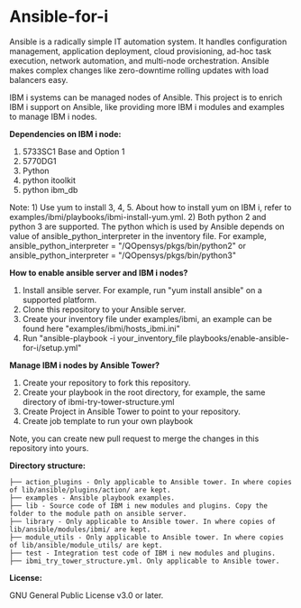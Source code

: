 # Ansible-for-i


Ansible is a radically simple IT automation system. It handles configuration management, application deployment, cloud provisioning, ad-hoc task execution, network automation, and multi-node orchestration. Ansible makes complex changes like zero-downtime rolling updates with load balancers easy. 

IBM i systems can be managed nodes of Ansible. This project is to enrich IBM i support on Ansible, like providing more IBM i modules and examples to manage IBM i nodes. 

<b>Dependencies on IBM i node: </b>
1. 5733SC1 Base and Option 1
2. 5770DG1
3. Python
4. python itoolkit
5. python ibm_db

Note: 1) Use yum to install 3, 4, 5. About how to install yum on IBM i, refer to examples/ibmi/playbooks/ibmi-install-yum.yml.
2) Both python 2 and python 3 are supported. The python which is used by Ansible depends on value of  ansible_python_interpreter in the inventory file. For example, ansible_python_interpreter = "/QOpensys/pkgs/bin/python2" or ansible_python_interpreter = "/QOpensys/pkgs/bin/python3"

<b>How to enable ansible server and IBM i nodes? </b> <br>
1. Install ansible server. For example, run "yum install ansible" on a supported platform.
2. Clone this repository to your Ansible server.
3. Create your inventory file under examples/ibmi, an example can be found here "examples/ibmi/hosts_ibmi.ini"
4. Run "ansible-playbook -i your_inventory_file playbooks/enable-ansible-for-i/setup.yml"</br>

<b>Manage IBM i nodes by Ansible Tower? </b> <br>
1. Create your repository to fork this repository.
2. Create your playbook in the root directory, for example, the same directory of ibmi-try-tower-structure.yml
3. Create Project in Ansible Tower to point to your repository.
4. Create job template to run your own playbook

Note, you can create new pull request to merge the changes in this repository into yours.

<b>Directory structure: </b>

```
├── action_plugins - Only applicable to Ansible tower. In where copies of lib/ansible/plugins/action/ are kept.
├── examples - Ansible playbook examples.
├── lib - Source code of IBM i new modules and plugins. Copy the folder to the module path on ansible server.
├── library - Only applicable to Ansible tower. In where copies of lib/ansible/modules/ibmi/ are kept. 
├── module_utils - Only applicable to Ansible tower. In where copies of lib/ansible/module_utils/ are kept.  
├── test - Integration test code of IBM i new modules and plugins.
├── ibmi_try_tower_structure.yml. Only applicable to Ansible tower. 
```

<b>License: </b><br>

GNU General Public License v3.0 or later.


